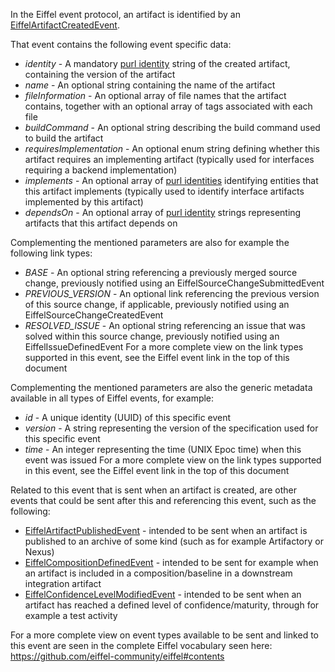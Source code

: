 In the Eiffel event protocol, an artifact is identified by an [EiffelArtifactCreatedEvent](https://github.com/eiffel-community/eiffel/blob/master/eiffel-vocabulary/EiffelArtifactCreatedEvent.md).

That event contains the following event specific data:
- *identity* - A mandatory [purl identity](https://github.com/package-url/purl-spec) string of the created artifact, containing the version of the artifact
- *name* - An optional string containing the name of the artifact
- *fileInformation* - An optional array of file names that the artifact contains, together with an optional array of tags associated with each file
- *buildCommand* - An optional string describing the build command used to build the artifact
- *requiresImplementation* - An optional enum string defining whether this artifact requires an implementing artifact (typically used for interfaces requiring a backend implementation)
- *implements* - An optional array of [purl identities](https://github.com/package-url/purl-spec) identifying entities that this artifact implements (typically used to identify interface artifacts implemented by this artifact)
- *dependsOn* - An optional array of [purl identity](https://github.com/package-url/purl-spec) strings representing artifacts that this artifact depends on

Complementing the mentioned parameters are also for example the following link types:
- *BASE* - An optional string referencing a previously merged source change, previously notified using an EiffelSourceChangeSubmittedEvent
- *PREVIOUS_VERSION* - An optional link referencing the previous version of this source change, if applicable, previously notified using an EiffelSourceChangeCreatedEvent
- *RESOLVED_ISSUE* - An optional string referencing an issue that was solved within this source change, previously notified using an EiffelIssueDefinedEvent
For a more complete view on the link types supported in this event, see the Eiffel event link in the top of this document

Complementing the mentioned parameters are also the generic metadata available in all types of Eiffel events, for example:
- *id* - A unique identity (UUID) of this specific event
- *version* - A string representing the version of the specification used for this specific event
- *time* - An integer representing the time (UNIX Epoc time) when this event was issued
For a more complete view on the link types supported in this event, see the Eiffel event link in the top of this document

Related to this event that is sent when an artifact is created, are other events that could be sent after this and referencing this event, such as the following:
- [EiffelArtifactPublishedEvent](https://github.com/eiffel-community/eiffel/blob/master/eiffel-vocabulary/EiffelArtifactPublishedEvent.md) - intended to be sent when an artifact is published to an archive of some kind (such as for example Artifactory or Nexus)
- [EiffelCompositionDefinedEvent](https://github.com/eiffel-community/eiffel/blob/master/eiffel-vocabulary/EiffelCompositionDefinedEvent.md) - intended to be sent for example when an artifact is included in a composition/baseline in a downstream integration artifact
- [EiffelConfidenceLevelModifiedEvent](https://github.com/eiffel-community/eiffel/blob/master/eiffel-vocabulary/EiffelConfidenceLevelModifiedEvent.md) - intended to be sent when an artifact has reached a defined level of confidence/maturity, through for example a test activity

For a more complete view on event types available to be sent and linked to this event are seen in the complete Eiffel vocabulary seen here: https://github.com/eiffel-community/eiffel#contents
